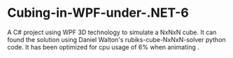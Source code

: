 # Cubing-in-WPF-under-.NET-6

A C# project using WPF 3D technology to simulate a NxNxN cube.
It can found the solution using Daniel Walton's rubiks-cube-NxNxN-solver python code.
It has been optimized for cpu usage of 6% when animating .
